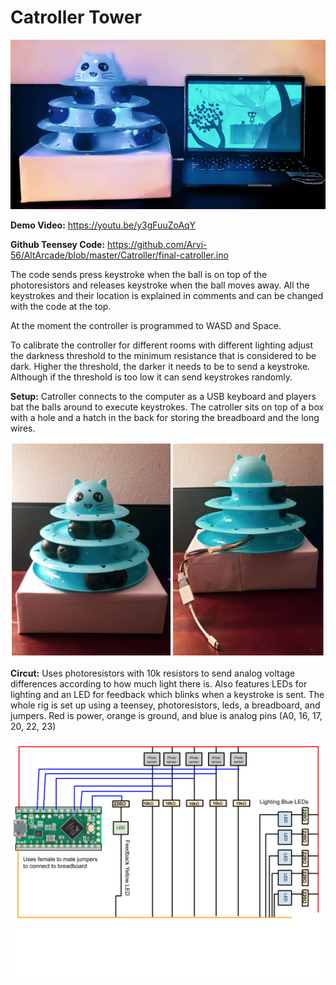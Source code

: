 <h1>Catroller Tower</h1>

![Catroller Setup](https://github.com/Arvi-56/AltArcade/blob/master/Images/catroller1.jpg)

<strong>Demo Video:</strong>
https://youtu.be/y3gFuuZoAqY

<strong>Github Teensey Code:</strong>
https://github.com/Arvi-56/AltArcade/blob/master/Catroller/final-catroller.ino

The code sends press keystroke when the ball is on top of the photoresistors and releases keystroke when the ball moves away. 
All the keystrokes and their location is explained in comments and can be changed with the code at the top. 

At the moment the controller is programmed to WASD and Space.

To calibrate the controller for different rooms with different lighting adjust the darkness threshold to the minimum resistance that is considered to be dark. Higher the threshold, the darker it needs to be to send a keystroke. Although if the threshold is too low it can send keystrokes randomly.

<strong>Setup:</strong>
Catroller connects to the computer as a USB keyboard and players bat the balls around to execute keystrokes. The catroller sits on top of a box with a hole and a hatch in the back for storing the breadboard and the long wires.

![Catroller Setup](https://github.com/Arvi-56/AltArcade/blob/master/Images/catroller2.jpg)

<strong>Circut:</strong>
Uses photoresistors with 10k resistors to send analog voltage differences according to how much light there is. Also features LEDs for lighting and an LED for feedback which blinks when a keystroke is sent. The whole rig is set up using a teensey, photoresistors, leds, a breadboard, and jumpers. Red is power, orange is ground, and blue is analog pins (A0, 16, 17, 20, 22, 23)

![Catroller Setup](https://github.com/Arvi-56/AltArcade/blob/master/Images/circut.png)
